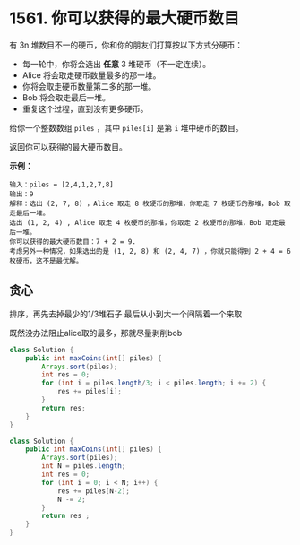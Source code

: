 # 1561. 你可以获得的最大硬币数目

有 3n 堆数目不一的硬币，你和你的朋友们打算按以下方式分硬币：

- 每一轮中，你将会选出 **任意** 3 堆硬币（不一定连续）。
- Alice 将会取走硬币数量最多的那一堆。
- 你将会取走硬币数量第二多的那一堆。
- Bob 将会取走最后一堆。
- 重复这个过程，直到没有更多硬币。

给你一个整数数组 `piles` ，其中 `piles[i]` 是第 `i` 堆中硬币的数目。

返回你可以获得的最大硬币数目。



**示例：**

```
输入：piles = [2,4,1,2,7,8]
输出：9
解释：选出 (2, 7, 8) ，Alice 取走 8 枚硬币的那堆，你取走 7 枚硬币的那堆，Bob 取走最后一堆。
选出 (1, 2, 4) , Alice 取走 4 枚硬币的那堆，你取走 2 枚硬币的那堆，Bob 取走最后一堆。
你可以获得的最大硬币数目：7 + 2 = 9.
考虑另外一种情况，如果选出的是 (1, 2, 8) 和 (2, 4, 7) ，你就只能得到 2 + 4 = 6 枚硬币，这不是最优解。
```



## 贪心

排序，再先去掉最少的1/3堆石子 最后从小到大一个间隔着一个来取

既然没办法阻止alice取的最多，那就尽量剥削bob

```java
class Solution {
    public int maxCoins(int[] piles) {
        Arrays.sort(piles);
		int res = 0;
        for (int i = piles.length/3; i < piles.length; i += 2) {
            res += piles[i];
        }
        return res;
    }
}
```

```java
class Solution {
    public int maxCoins(int[] piles) {
        Arrays.sort(piles);
        int N = piles.length;
        int res = 0;
        for (int i = 0; i < N; i++) {
            res += piles[N-2];
            N -= 2;
        }
        return res ;
    }
}
```

